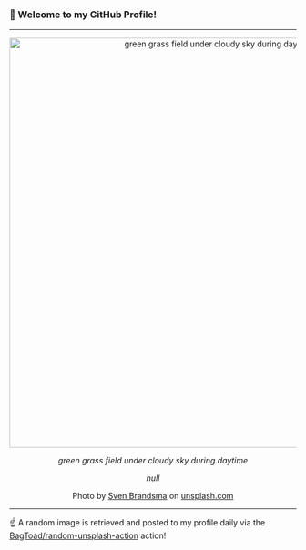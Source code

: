### 👋 Welcome to my GitHub Profile!

----

<div align="center">
  <img width="720" src="https://images.unsplash.com/photo-1611841168945-8a2d6d00672c?crop=entropy&cs=tinysrgb&fit=max&fm=jpg&ixid=M3w1NTI0OTR8MHwxfHJhbmRvbXx8fHx8fHx8fDE3NDk5NjgwMTR8&ixlib=rb-4.1.0&q=80&w=1080" alt="green grass field under cloudy sky during daytime">
  
  <em>green grass field under cloudy sky during daytime</em>
  
  <em>null</em>
  
  Photo by [Sven Brandsma](null) on [unsplash.com](https://unsplash.com/)
</div>

----

☝️ A random image is retrieved and posted to my profile daily via the [BagToad/random-unsplash-action](https://github.com/BagToad/random-unsplash-action) action!
